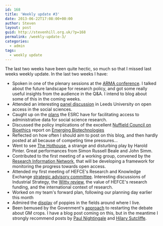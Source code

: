 ```yaml
---
id: 168
title: 'Weekly update #3'
date: 2013-06-22T17:08:00+00:00
author: Steven
layout: post
guid: http://stevenhill.org.uk/?p=168
permalink: /weekly-update-3/
categories:
  - admin
tags:
  - weekly update
---
```

The last two weeks have been quite hectic, so much so that I missed last weeks weekly update. In the last two weeks I have:

  * Spoken in one of the plenary sessions at the <a href="https://www.arma.ac.uk/events/annual-conference/arma-2013" target="_self" title="">ARMA conference</a>. I talked about the future landscape for research policy, and got some really useful insights from the audience in the Q&A. I intend to blog about some of this in the coming weeks.
  * Attended an interesting <a href="http://www.lssi.leeds.ac.uk/events/open-access-publishing-in-the-social-sciences/" target="_self" title="">panel discussion</a> in Leeds University on open access in the social sciences.
  * Caught up on the <a href="http://www.esrc.ac.uk/funding-and-guidance/funding-opportunities/26526/administrative-data-research-centre-4-july.aspx" target="_self" title="">plans</a> the ESRC have for facilitating access to administrative data for social science research.
  * Discussed the policy implications of the excellent <a href="http://www.nuffieldbioethics.org/" target="_self" title="">Nuffield Council on Bioethics</a> report on <a href="http://www.nuffieldbioethics.org/emerging-biotechnologies" target="_self" title="">Emerging Biotechnologies</a>
  * Reflected on how often I should aim to post on this blog, and then hardly posted at all because of competing time pressures&#8230;
  * Went to see <a href="http://www.thehothousewestend.com/index-hothouse.php" target="_self" title="">The Hothouse</a>, a strange and disturbing play by Harold Pinter. Great performances from Simon Russell Beale and John Simm.
  * Contributed to the first meeting of a working group, convened by the <a href="http://www.researchinfonet.org/finch/" target="_self" title="">Research Information Network</a>, that will be developing a framework for monitoring the progress towards open access.
  * Attended my first meeting of HEFCE's Research and Knowledge Exchange <a href="http://www.hefce.ac.uk/about/staff/committees/" target="_self" title="">strategic advisory committee</a>. Interesting discussions of Industrial Strategy, the <a href="http://news.bis.gov.uk/Press-Releases/Universities-and-business-to-build-local-growth-opportunities-68a92.aspx" target="_self" title="">Witty review</a>, the value of HEFCE's research funding, and the international context of research.
  * Worked on my team's forward plan, following our planning day earlier this month
  * Admired the <a href="http://twitter.com/stevenhill/status/347438250719313920/photo/1" target="_self" title="">display</a> of poppies in the fields around where I live.
  * Been bemused by the Govenment's <a href="https://www.gov.uk/government/speeches/rt-hon-owen-paterson-mp-speech-to-rothamsted-research" target="_self" title="">approach</a> to restarting the debate about GM crops. I have a blog post coming on this, but in the meantime I strongly recommend posts by <a href="http://www.guardian.co.uk/science/political-science/2013/jun/21/genetics-agriculture" target="_self" title="">Paul Nightingale</a> and <a href="http://www.matterforall.org/blog/2013/06/04/ok-now-im-mad-about-gm-get-your-act-together-to-give-us-better-quality-info-someone/" target="_self" title="">Hilary Sutcliffe</a>.

&nbsp;
